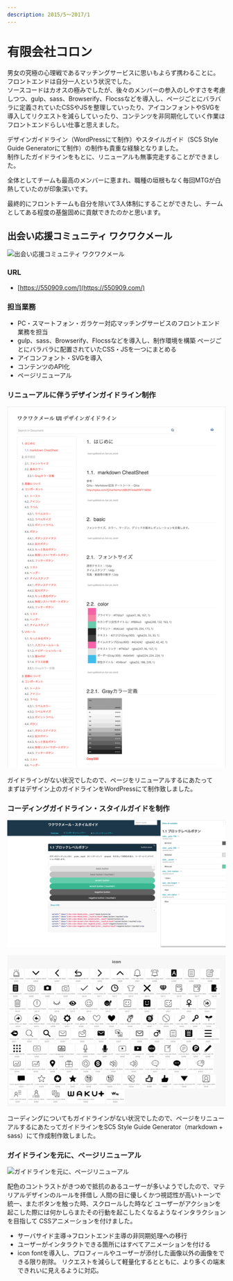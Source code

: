 ```yaml
---
description: 2015/5～2017/1
---
```


# 有限会社コロン

男女の究極の心理戦であるマッチングサービスに思いもよらず携わることに。  
フロントエンドは自分一人という状況でした。  
ソースコードはカオスの極みでしたが、後々のメンバーの参入のしやすさを考慮しつつ、gulp、sass、Browserify、Flocssなどを導入し、ページごとにバラバラに定義されていたCSSやJSを整理していったり、アイコンフォントやSVGを導入してリクエストを減らしていったり、コンテンツを非同期化していく作業はフロントエンドらしい仕事と思えました。

デザインガイドライン（WordPressにて制作）やスタイルガイド（SC5 Style Guide Generatorにて制作）の制作も貴重な経験となりました。  
制作したガイドラインをもとに、リニューアルも無事完走することができました。

全体としてチームも最高のメンバーに恵まれ、職種の垣根もなく毎回MTGが白熱していたのが印象深いです。

最終的にフロントチームも自分を除いて3人体制にすることができたし、チームとしてある程度の基盤固めに貢献できたのかと思います。

## 出会い応援コミュニティ ワクワクメール

![&#x51FA;&#x4F1A;&#x3044;&#x5FDC;&#x63F4;&#x30B3;&#x30DF;&#x30E5;&#x30CB;&#x30C6;&#x30A3; &#x30EF;&#x30AF;&#x30EF;&#x30AF;&#x30E1;&#x30FC;&#x30EB;](../.gitbook/assets/image%20%2810%29%20%281%29.png)

### URL

* [https://550909.com/](https://550909.com/)

### 担当業務

* PC・スマートフォン・ガラケー対応マッチングサービスのフロントエンド業務を担当
* gulp、sass、Browserify、Flocssなどを導入し、制作環境を構築 ページごとにバラバラに配置されていたCSS・JSを一つにまとめる
* アイコンフォント・SVGを導入
* コンテンツのAPI化
* ページリニューアル

### リニューアルに伴うデザインガイドライン制作

![&#x30C7;&#x30B6;&#x30A4;&#x30F3;&#x30AC;&#x30A4;&#x30C9;&#x30E9;&#x30A4;&#x30F3;](../.gitbook/assets/image%20%2825%29.png)

ガイドラインがない状況でしたので、ページをリニューアルするにあたって  
まずはデザイン上のガイドラインをWordPressにて制作致しました。

### コーディングガイドライン・スタイルガイドを制作

![&#x30B3;&#x30FC;&#x30C7;&#x30A3;&#x30F3;&#x30B0;&#x30AC;&#x30A4;&#x30C9;&#x30E9;&#x30A4;&#x30F3;&#x30FB;&#x30B9;&#x30BF;&#x30A4;&#x30EB;&#x30AC;&#x30A4;&#x30C9;](../.gitbook/assets/image%20%285%29.png)

![&#x30A2;&#x30A4;&#x30B3;&#x30F3;&#x30D5;&#x30A9;&#x30F3;&#x30C8;&#x30EA;&#x30B9;&#x30C8;](../.gitbook/assets/image%20%2819%29.png)

コーディングについてもガイドラインがない状況でしたので、ページをリニューアルするにあたってガイドラインをSC5 Style Guide Generator（markdown + sass）にて作成制作致しました。

### ガイドラインを元に、ページリニューアル 

![&#x30AC;&#x30A4;&#x30C9;&#x30E9;&#x30A4;&#x30F3;&#x3092;&#x5143;&#x306B;&#x3001;&#x30DA;&#x30FC;&#x30B8;&#x30EA;&#x30CB;&#x30E5;&#x30FC;&#x30A2;&#x30EB; ](../.gitbook/assets/image%20%2810%29.png)

配色のコントラストがきつめで抵抗のあるユーザーが多いようでしたので、マテリアルデザインのルールを拝借し 人間の目に優しくかつ視認性が高いトーンで統一、またボタンを触った時、スクロールした時など ユーザーがアクションを起こした際には何かしらまたその行動を起こしたくなるようなインタラクションを目指して CSSアニメーションを付けました。

* サーバサイド主導→フロントエンド主導の非同期処理への移行
* ユーザーがインタラクトできる箇所にはすべてアニメーションを付ける
* icon fontを導入し、プロフィールやユーザーが添付した画像以外の画像をできる限り削除。  リクエストを減らして軽量化するとともに、より多くの端末できれいに見えるように対応。



